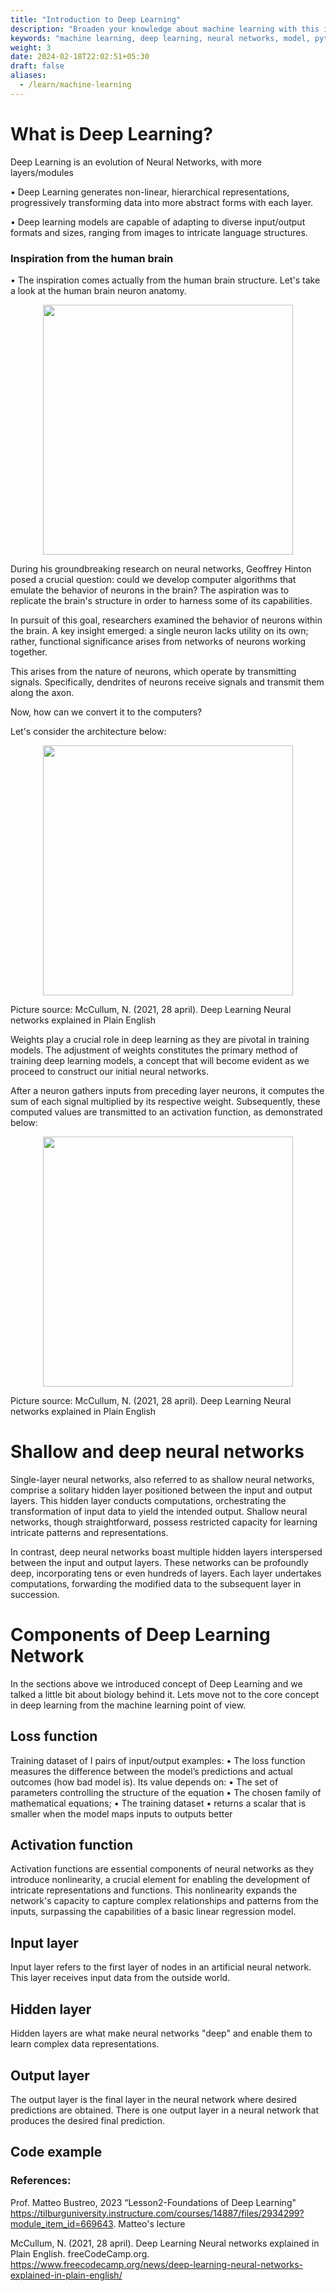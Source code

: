 ```yaml
---
title: "Introduction to Deep Learning"
description: "Broaden your knowledge about machine learning with this introduction to deep learning."
keywords: "machine learning, deep learning, neural networks, model, python"
weight: 3
date: 2024-02-18T22:02:51+05:30
draft: false
aliases:
  - /learn/machine-learning
---
```

# What is Deep Learning?

Deep Learning is an evolution of Neural Networks, with more layers/modules

• Deep Learning generates non-linear, hierarchical representations, progressively transforming data into more abstract forms with each layer.

• Deep learning models are capable of adapting to diverse input/output formats and sizes, ranging from images to intricate language structures.

### Inspiration from the human brain

• The inspiration comes actually from the human brain structure. Let's take a look at the human brain neuron anatomy.

<p align = "center">
<img src ="../images/neuron-anatomy.png" width="400">
</p>

During his groundbreaking research on neural networks, Geoffrey Hinton posed a crucial question: could we develop computer algorithms that emulate the behavior of neurons in the brain? The aspiration was to replicate the brain's structure in order to harness some of its capabilities. 

In pursuit of this goal, researchers examined the behavior of neurons within the brain. A key insight emerged: a single neuron lacks utility on its own; rather, functional significance arises from networks of neurons working together.

This arises from the nature of neurons, which operate by transmitting signals. Specifically, dendrites of neurons receive signals and transmit them along the axon.

Now, how can we convert it to the computers?

Let's consider the architecture below:

<p align = "center">
<img src ="../images/neuron-functionality-in-code.png" width="400">
</p> 
Picture source: McCullum, N. (2021, 28 april). Deep Learning Neural networks explained in Plain English

Weights play a crucial role in deep learning as they are pivotal in training models. The adjustment of weights constitutes the primary method of training deep learning models, a concept that will become evident as we proceed to construct our initial neural networks.

After a neuron gathers inputs from preceding layer neurons, it computes the sum of each signal multiplied by its respective weight. Subsequently, these computed values are transmitted to an activation function, as demonstrated below:

<p align = "center">
<img src ="../images/artificial-neuron.png" width="400">
</p> 
Picture source: McCullum, N. (2021, 28 april). Deep Learning Neural networks explained in Plain English

# Shallow and deep neural networks
Single-layer neural networks, also referred to as shallow neural networks, comprise a solitary hidden layer positioned between the input and output layers. This hidden layer conducts computations, orchestrating the transformation of input data to yield the intended output. Shallow neural networks, though straightforward, possess restricted capacity for learning intricate patterns and representations.

In contrast, deep neural networks boast multiple hidden layers interspersed between the input and output layers. These networks can be profoundly deep, incorporating tens or even hundreds of layers. Each layer undertakes computations, forwarding the modified data to the subsequent layer in succession.

# Components of Deep Learning Network
In the sections above we introduced concept of Deep Learning and we talked a little bit about biology behind it. Lets move not to the core concept in deep learning from the machine learning point of view.

## Loss function
Training dataset of I pairs of input/output examples:
• The loss function measures the difference between the model’s predictions and actual outcomes
(how bad model is). Its value depends on:
• The set of parameters controlling the structure of the equation
• The chosen family of mathematical equations;
• The training dataset
• returns a scalar that is smaller when the model maps inputs to outputs better

## Activation function
Activation functions are essential components of neural networks as they introduce nonlinearity, a crucial element for enabling the development of intricate representations and functions. This nonlinearity expands the network's capacity to capture complex relationships and patterns from the inputs, surpassing the capabilities of a basic linear regression model.

## Input layer
Input layer refers to the first layer of nodes in an artificial neural network. This layer receives input data from the outside world.

## Hidden layer

Hidden layers are what make neural networks "deep" and enable them to learn complex data representations. 

## Output layer

The output layer is the final layer in the neural network where desired predictions are obtained. There is one output layer in a neural network that produces the desired final prediction.

## Code example

### References:
Prof. Matteo Bustreo, 2023 “Lesson2-Foundations of Deep Learning" https://tilburguniversity.instructure.com/courses/14887/files/2934299?module_item_id=669643.
Matteo's lecture 

McCullum, N. (2021, 28 april). Deep Learning Neural networks explained in Plain English. freeCodeCamp.org. https://www.freecodecamp.org/news/deep-learning-neural-networks-explained-in-plain-english/
